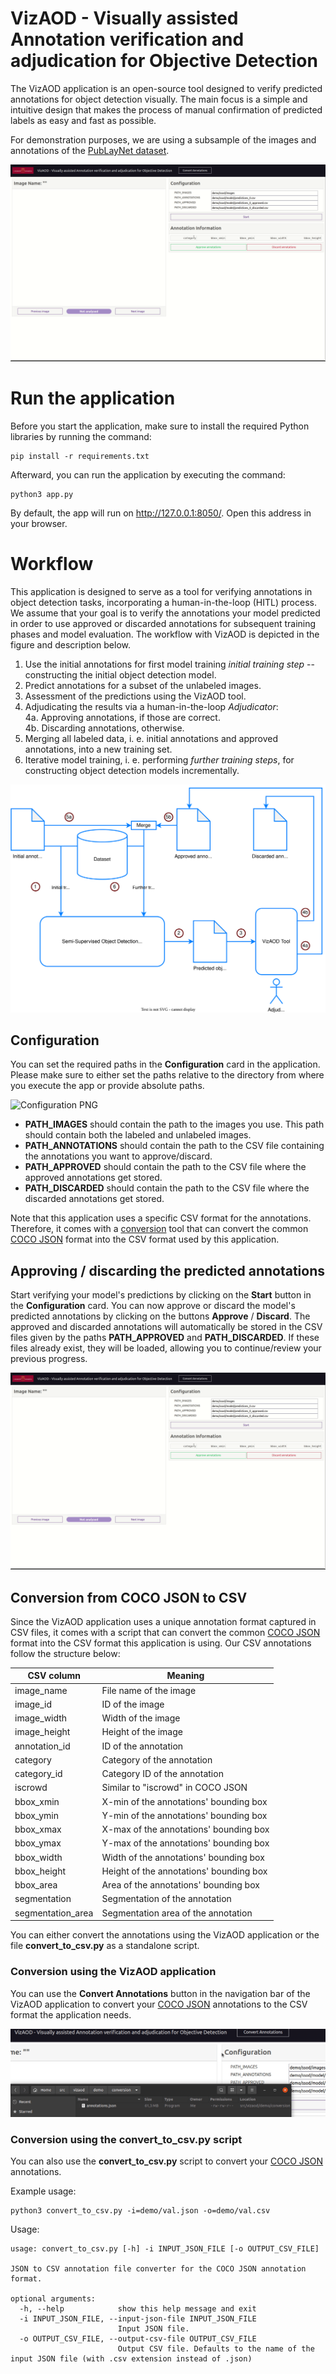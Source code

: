 # VizAOD - Visually assisted Annotation verification and adjudication for Objective Detection

The VizAOD application is an open-source tool designed to verify predicted annotations for object detection visually. The main focus is a simple and intuitive design that makes the process of manual confirmation of predicted labels as easy and fast as possible.

For demonstration purposes, we are using a subsample of the images and annotations of the [PubLayNet dataset](https://github.com/ibm-aur-nlp/PubLayNet).

![Preview GIF](other/preview.gif)

# Run the application

Before you start the application, make sure to install the required Python libraries by running the command:

```
pip install -r requirements.txt
```

Afterward, you can run the application by executing the command:

```
python3 app.py
```

By default, the app will run on http://127.0.0.1:8050/. Open this address in your browser.

# Workflow

This application is designed to serve as a tool for verifying annotations in object detection tasks, incorporating a human-in-the-loop (HITL) process. We assume that your goal is to verify the annotations your model predicted in order to use approved or discarded annotations for subsequent training phases and model evaluation. The workflow with VizAOD is depicted in the figure and description below.

1. Use the initial annotations for first model training *initial training step* -- constructing the initial object detection model.
2. Predict annotations for a subset of the unlabeled images.
3. Assessment of the predictions using the VizAOD tool.
4. Adjudicating the results via a human-in-the-loop *Adjudicator*: <br>
4a. Approving annotations, if those are correct. <br>
4b. Discarding annotations, otherwise.
5. Merging all labeled data, i. e. initial annotations and approved annotations, into a new training set.
6. Iterative model training, i. e. performing *further training steps*, for constructing object detection models incrementally.

![Workflow SVG](other/workflow.svg)

## Configuration

You can set the required paths in the **Configuration** card in the application. Please make sure to either set the paths relative to the directory from where you execute the app or provide absolute paths.

![Configuration PNG](other/configuration.png)

- **PATH_IMAGES** should contain the path to the images you use. This path should contain both the labeled and unlabeled images.
- **PATH_ANNOTATIONS** should contain the path to the CSV file containing the annotations you want to approve/discard.
- **PATH_APPROVED** should contain the path to the CSV file where the approved annotations get stored.
- **PATH_DISCARDED** should contain the path to the CSV file where the discarded annotations get stored.

Note that this application uses a specific CSV format for the annotations. Therefore, it comes with a [conversion](#conversion-from-coco-json-to-csv) tool that can convert the common [COCO JSON](https://cocodataset.org/#format-data) format into the CSV format used by this application.

## Approving / discarding the predicted annotations

Start verifying your model's predictions by clicking on the **Start** button in the **Configuration** card. You can now approve or discard the model's predicted annotations by clicking on the buttons **Approve** / **Discard**. The approved and discarded annotations will automatically be stored in the CSV files given by the paths **PATH_APPROVED** and **PATH_DISCARDED**. If these files already exist, they will be loaded, allowing you to continue/review your previous progress.

![Preview GIF](other/preview.gif)

## Conversion from COCO JSON to CSV

Since the VizAOD application uses a unique annotation format captured in CSV files, it comes with a script that can convert the common [COCO JSON](https://cocodataset.org/#format-data) format into the CSV format this application is using. Our CSV annotations follow the structure below:

| CSV column        | Meaning                                   |
| ----------------- | ----------------------------------------- |
| image_name        | File name of the image                    | 
| image_id          | ID of the image                           |
| image_width       | Width of the image                        |
| image_height      | Height of the image                       |
| annotation_id     | ID of the annotation                      |
| category          | Category of the annotation                |
| category_id       | Category ID of the annotation             |
| iscrowd           | Similar to "iscrowd" in COCO JSON         |
| bbox_xmin         | X-min of the annotations' bounding box    | 
| bbox_ymin         | Y-min of the annotations' bounding box    | 
| bbox_xmax         | X-max of the annotations' bounding box    | 
| bbox_ymax         | Y-max of the annotations' bounding box    | 
| bbox_width        | Width of the annotations' bounding box    | 
| bbox_height       | Height of the annotations' bounding box   | 
| bbox_area         | Area of the annotations' bounding box     | 
| segmentation      | Segmentation of the annotation            |
| segmentation_area | Segmentation area of the annotation       |

You can either convert the annotations using the VizAOD application or the file **convert_to_csv.py** as a standalone script.

### Conversion using the VizAOD application

You can use the **Convert Annotations** button in the navigation bar of the VizAOD application to convert your [COCO JSON](https://cocodataset.org/#format-data) annotations to the CSV format the application needs.

![Conversion GIF](other/conversion.gif)

### Conversion using the **convert_to_csv.py** script

You can also use the **convert_to_csv.py** script to convert your [COCO JSON](https://cocodataset.org/#format-data) annotations.

Example usage:
```
python3 convert_to_csv.py -i=demo/val.json -o=demo/val.csv
```

Usage:
```
usage: convert_to_csv.py [-h] -i INPUT_JSON_FILE [-o OUTPUT_CSV_FILE]

JSON to CSV annotation file converter for the COCO JSON annotation format.

optional arguments:
  -h, --help            show this help message and exit
  -i INPUT_JSON_FILE, --input-json-file INPUT_JSON_FILE
                        Input JSON file.
  -o OUTPUT_CSV_FILE, --output-csv-file OUTPUT_CSV_FILE
                        Output CSV file. Defaults to the name of the input JSON file (with .csv extension instead of .json)
```

